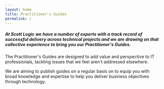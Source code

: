 ```yaml
---
layout: home
title: Practitioner's Guides
permalink: /
---
```


##### At Scott Logic we have a number of experts with a track record of successful delivery across technical projects and we are drawing on that collective experience to bring you our Practitioner's Guides.

The Practitioner's Guides are designed to add value and perspective to IT professionals, tackling issues that we feel aren't addressed elsewhere.

We are aiming to publish guides on a regular basis on to equip you with broad knowledge and expertise to help you deliver business objectives through technology. 
